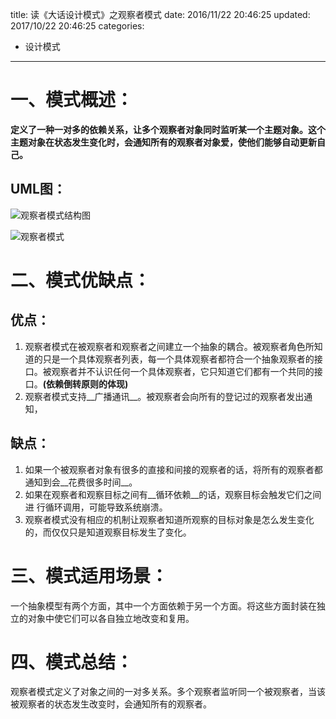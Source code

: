 title: 读《大话设计模式》之观察者模式
date: 2016/11/22 20:46:25
updated: 2017/10/22 20:46:25
categories:
- 设计模式
---
# 一、模式概述：

__定义了一种一对多的依赖关系，让多个观察者对象同时监听某一个主题对象。这个主题对象在状态发生变化时，会通知所有的观察者对象爱，使他们能够自动更新自己。__

## UML图：

![观察者模式结构图](http://upload-images.jianshu.io/upload_images/3828003-7c9d4dd8fdbcb91d.png?imageMogr2/auto-orient/strip%7CimageView2/2/w/1240)

![观察者模式](http://upload-images.jianshu.io/upload_images/3828003-53ff04e31b151146.png?imageMogr2/auto-orient/strip%7CimageView2/2/w/1240)

# 二、模式优缺点：

## 优点：
1. 观察者模式在被观察者和观察者之间建立一个抽象的耦合。被观察者角色所知道的只是一个具体观察者列表，每一个具体观察者都符合一个抽象观察者的接口。被观察者并不认识任何一个具体观察者，它只知道它们都有一个共同的接口。__(依赖倒转原则的体现)__
2. 观察者模式支持__广播通讯__。被观察者会向所有的登记过的观察者发出通知，

## 缺点：

 1. 如果一个被观察者对象有很多的直接和间接的观察者的话，将所有的观察者都通知到会__花费很多时间__。
2.  如果在观察者和观察目标之间有__循环依赖__的话，观察目标会触发它们之间进  行循环调用，可能导致系统崩溃。 
3. 观察者模式没有相应的机制让观察者知道所观察的目标对象是怎么发生变化的，而仅仅只是知道观察目标发生了变化。

# 三、模式适用场景：

一个抽象模型有两个方面，其中一个方面依赖于另一个方面。将这些方面封装在独立的对象中使它们可以各自独立地改变和复用。

# 四、模式总结：

观察者模式定义了对象之间的一对多关系。多个观察者监听同一个被观察者，当该被观察者的状态发生改变时，会通知所有的观察者。